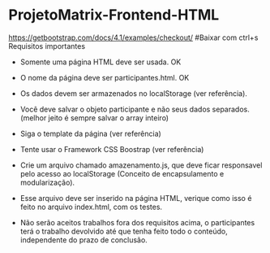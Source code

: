 # ProjetoMatrix-Frontend-HTML
https://getbootstrap.com/docs/4.1/examples/checkout/
#Baixar com ctrl+s
Requisitos importantes
- Somente uma página HTML deve ser usada. OK
- O nome da página deve ser participantes.html. OK
- Os dados devem ser armazenados no localStorage (ver referência).
- Você deve salvar o objeto participante e não seus dados separados. (melhor jeito é sempre salvar o array inteiro)
- Siga o template da página (ver referência)
- Tente usar o Framework CSS Boostrap (ver referência)
- Crie um arquivo chamado amazenamento.js, que deve ficar responsavel pelo acesso ao localStorage (Conceito de encapsulamento e modularização). 
- Esse arquivo deve ser inserido na página HTML, verique como isso é feito no arquivo index.html, com os testes.

- Não serão aceitos trabalhos fora dos requisitos acima, o participantes terá o trabalho devolvido até que tenha feito todo o conteúdo, independente do prazo de conclusão.